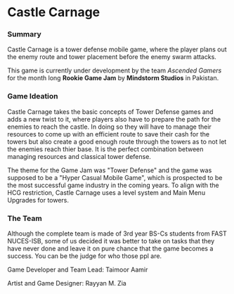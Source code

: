# Castle Carnage

### Summary
Castle Carnage is a tower defense mobile game, where the player plans out the enemy route and tower placement before the enemy swarm attacks. 

This game is currently under development by the team *Ascended Gamers* for the month long **Rookie Game Jam** by **Mindstorm Studios** in Pakistan.

### Game Ideation
Castle Carnage takes the basic concepts of Tower Defense games and adds a new twist to it, where players also have to prepare the path for the enemies to reach the castle. In doing so they will have to manage their resources to come up with an efficient route to save their cash for the towers but also create a good enough route through the towers as to not let the enemies reach thier base. It is the perfect combination between managing resources and classical tower defense. 

The theme for the Game Jam was "Tower Defense" and the game was supposed to be a "Hyper Casual Mobile Game", which is prospected to be the most successful game industry in the coming years. To align with the HCG restriction, Castle Carnage uses a level system and Main Menu Upgrades for towers. 

### The Team
Although the complete team is made of 3rd year BS-Cs students from FAST NUCES-ISB, some of us decided it was better to take on tasks that they have never done and leave it on pure chance that the game becomes a success. You can be the judge for who those ppl are.

Game Developer and Team Lead: Taimoor Aamir

Artist and Game Designer: Rayyan M. Zia

